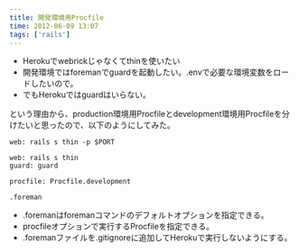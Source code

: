 ```yaml
---
title: 開発環境用Procfile
time: 2012-06-09 13:07
tags: ['rails']
---
```


- Herokuでwebrickじゃなくてthinを使いたい
- 開発環境ではforemanでguardを起動したい。.envで必要な環境変数をロードしたいので。
- でもHerokuではguardはいらない。

という理由から、production環境用Procfileとdevelopment環境用Procfileを分けたいと思ったので、以下のようにしてみた。

```ruby:Procfile
web: rails s thin -p $PORT
```

```ruby:Procfile.development
web: rails s thin
guard: guard
```

```ruby:.foreman
procfile: Procfile.development
```

```sh:.gitignore
.foreman
```

- .foremanはforemanコマンドのデフォルトオプションを指定できる。
- procfileオプションで実行するProcfileを指定できる。
- .foremanファイルを.gitignoreに追加してHerokuで実行しないようにする。
